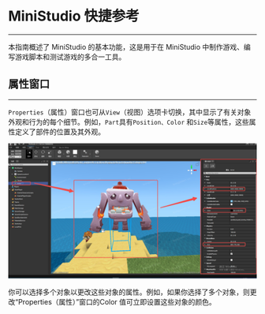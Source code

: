<!-- # UI

# [制作得分条](/Tutorials/UI/anniu.md)

# [按钮](/Tutorials/UI/anniu.md)

# [SurfaceUI](/Tutorials/UI/surfaceui.md) -->

# MiniStudio 快捷参考
-----------------------------------------------------------------------------------------

本指南概述了 MiniStudio 的基本功能，这是用于在 MiniStudio 中制作游戏、编写游戏脚本和测试游戏的多合一工具。

## 属性窗口
-----------------------------------------------------------------------------------------

`Properties`（属性）窗口也可从`View`（视图）选项卡切换，其中显示了有关对象外观和行为的每个细节。例如，`Part`具有`Position、Color` 和`Size`等属性，这些属性定义了部件的位置及其外观。

<img src="Source/Images/home_properties.jpg" alt="properties">

你可以选择多个对象以更改这些对象的属性。例如，如果你选择了多个对象，则更改“Properties（属性）”窗口的Color 值可立即设置这些对象的颜色。